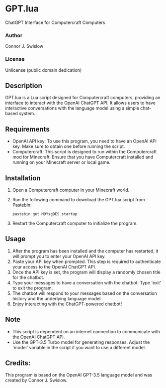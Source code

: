 # GPT.lua

ChatGPT Interface for Computercraft Computers

### Author
Connor J. Swislow

### License
Unlicense (public domain dedication)

## Description
GPT.lua is a Lua script designed for Computercraft computers, providing an interface to interact with the OpenAI ChatGPT API. It allows users to have interactive conversations with the language model using a simple chat-based system.

## Requirements
- OpenAI API key: To use this program, you need to have an OpenAI API key. Make sure to obtain one before running the script.
- Computercraft: This script is designed to run within the Computercraft mod for Minecraft. Ensure that you have Computercraft installed and running on your Minecraft server or local game.

## Installation
1. Open a Computercraft computer in your Minecraft world.
2. Run the following command to download the GPT.lua script from Pastebin:
   
   `pastebin get M9YsgDES startup`
3. Restart the Computercraft computer to initialize the program.

## Usage
1. After the program has been installed and the computer has restarted, it will prompt you to enter your OpenAI API key.
2. Paste your API key when prompted. This step is required to authenticate your access to the OpenAI ChatGPT API.
3. Once the API key is set, the program will display a randomly chosen title for the chatbot.
4. Type your messages to have a conversation with the chatbot. Type 'exit' to exit the program.
5. The chatbot will respond to your messages based on the conversation history and the underlying language model.
6. Enjoy interacting with the ChatGPT-powered chatbot!

## Note
- This script is dependent on an internet connection to communicate with the OpenAI ChatGPT API.
- Use the GPT-3.5 Turbo model for generating responses. Adjust the 'model' variable in the script if you want to use a different model.

## Credits:
This program is based on the OpenAI GPT-3.5 language model and was created by Connor J. Swislow.